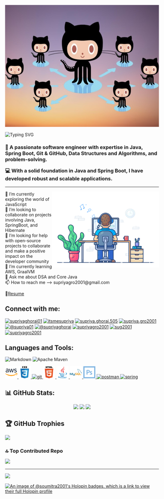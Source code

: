 <img src="preview.jpg" width="930" height="400">


![Typing SVG](https://readme-typing-svg.herokuapp.com/?lines=Hi+👋,+I'm+Supriya+Ghorai)


<h3>🥰 A passionate software engineer with expertise in Java, Spring Boot, Git & GitHub, Data Structures and Algorithms, and problem-solving.

💻 With a solid foundation in Java and Spring Boot, I have developed robust and scalable applications. </h3>

<hr>
<img align="right" alt="GIF" src="profile.gif" width="350" height="250">
🔭 I’m currently exploring the world of JavaScript<br>👯 I’m looking to collaborate on projects involving Java, SpringBoot, and Hibernate<br>🤝 I’m looking for help with open-source projects to collaborate and make a positive impact on the developer community<br>🌱 I’m currently learning AWS, GraalVM<br>💬 Ask me about DSA and Core Java<br>📫 How to reach me --> supriyagro2001@gmail.com     

📄[Resume](https://drive.google.com/file/d/19UxTzytKKqyouixGwDkyF92mgU-LeMKD/view?usp=drive_link)


## Connect with me:
<p align="left">
<a href="https://twitter.com/supriyaghorai01" target="blank"><img align="center" src="https://raw.githubusercontent.com/rahuldkjain/github-profile-readme-generator/master/src/images/icons/Social/twitter.svg" alt="supriyaghorai01" height="30" width="40" /></a>
<a href="https://linkedin.com/in/itsmesupriya" target="blank"><img align="center" src="https://raw.githubusercontent.com/rahuldkjain/github-profile-readme-generator/master/src/images/icons/Social/linked-in-alt.svg" alt="itsmesupriya" height="30" width="40" /></a>
<a href="https://fb.com/supriya.ghorai.505" target="blank"><img align="center" src="https://raw.githubusercontent.com/rahuldkjain/github-profile-readme-generator/master/src/images/icons/Social/facebook.svg" alt="supriya.ghorai.505" height="30" width="40" /></a>
<a href="https://instagram.com/supriya.gro2001" target="blank"><img align="center" src="https://raw.githubusercontent.com/rahuldkjain/github-profile-readme-generator/master/src/images/icons/Social/instagram.svg" alt="supriya.gro2001" height="30" width="40" /></a>
<a href="https://medium.com/@supriya01" target="blank"><img align="center" src="https://raw.githubusercontent.com/rahuldkjain/github-profile-readme-generator/master/src/images/icons/Social/medium.svg" alt="@supriya01" height="30" width="40" /></a>
<a href="https://www.youtube.com/c/@supriyaghorai" target="blank"><img align="center" src="https://raw.githubusercontent.com/rahuldkjain/github-profile-readme-generator/master/src/images/icons/Social/youtube.svg" alt="@supriyaghorai" height="30" width="40" /></a>
<a href="https://www.hackerrank.com/supriyagro2001" target="blank"><img align="center" src="https://raw.githubusercontent.com/rahuldkjain/github-profile-readme-generator/master/src/images/icons/Social/hackerrank.svg" alt="supriyagro2001" height="30" width="40" /></a>
<a href="https://www.leetcode.com/sug2001" target="blank"><img align="center" src="https://raw.githubusercontent.com/rahuldkjain/github-profile-readme-generator/master/src/images/icons/Social/leet-code.svg" alt="sug2001" height="30" width="40" /></a>
<a href="https://auth.geeksforgeeks.org/user/supriyagro2001" target="blank"><img align="center" src="https://raw.githubusercontent.com/rahuldkjain/github-profile-readme-generator/master/src/images/icons/Social/geeks-for-geeks.svg" alt="supriyagro2001" height="30" width="40" /></a>
</p>

## Languages and Tools:
![Markdown](https://img.shields.io/badge/markdown-%23000000.svg?style=plastic&logo=markdown&logoColor=white) ![Apache Maven](https://img.shields.io/badge/Apache%20Maven-C71A36?style=plastic&logo=Apache%20Maven&logoColor=white)
<p align="left"> <a href="https://aws.amazon.com" target="_blank" rel="noreferrer"> <img src="https://raw.githubusercontent.com/devicons/devicon/master/icons/amazonwebservices/amazonwebservices-original-wordmark.svg" alt="aws" width="40" height="40"/> </a> <a href="https://www.w3schools.com/css/" target="_blank" rel="noreferrer"> <img src="https://raw.githubusercontent.com/devicons/devicon/master/icons/css3/css3-original-wordmark.svg" alt="css3" width="40" height="40"/> </a> <a href="https://git-scm.com/" target="_blank" rel="noreferrer"> <img src="https://www.vectorlogo.zone/logos/git-scm/git-scm-icon.svg" alt="git" width="40" height="40"/> </a> <a href="https://www.w3.org/html/" target="_blank" rel="noreferrer"> <img src="https://raw.githubusercontent.com/devicons/devicon/master/icons/html5/html5-original-wordmark.svg" alt="html5" width="40" height="40"/> </a> <a href="https://www.java.com" target="_blank" rel="noreferrer"> <img src="https://raw.githubusercontent.com/devicons/devicon/master/icons/java/java-original.svg" alt="java" width="40" height="40"/> </a> <a href="https://www.mysql.com/" target="_blank" rel="noreferrer"> <img src="https://raw.githubusercontent.com/devicons/devicon/master/icons/mysql/mysql-original-wordmark.svg" alt="mysql" width="40" height="40"/> </a> <a href="https://www.photoshop.com/en" target="_blank" rel="noreferrer"> <img src="https://raw.githubusercontent.com/devicons/devicon/master/icons/photoshop/photoshop-line.svg" alt="photoshop" width="40" height="40"/> </a> <a href="https://postman.com" target="_blank" rel="noreferrer"> <img src="https://www.vectorlogo.zone/logos/getpostman/getpostman-icon.svg" alt="postman" width="40" height="40"/> </a> <a href="https://spring.io/" target="_blank" rel="noreferrer"> <img src="https://www.vectorlogo.zone/logos/springio/springio-icon.svg" alt="spring" width="40" height="40"/> </a> </p>

## 📊 GitHub Stats:
<p align="center">
<img width="40%" src="https://github-readme-stats.vercel.app/api?username=soumitra2001&theme=vue-dark&hide_border=true&include_all_commits=true&count_private=true" />
<img width="40%" src="https://github-readme-stats.vercel.app/api/top-langs/?username=soumitra2001&size_weight=0&count_weight=1&theme=vue-dark&hide_border=true&include_all_commits=true&count_private=true&layout=compact" />
<img width="48%" src="https://github-readme-streak-stats.herokuapp.com/?user=soumitra2001&theme=vue-dark&hide_border=true" />
</p>

## 🏆 GitHub Trophies
![](https://github-profile-trophy.vercel.app/?username=soumitra2001&theme=juicyfresh&no-frame=false&no-bg=false&margin-w=4)

### 🔝 Top Contributed Repo
![](https://github-contributor-stats.vercel.app/api?username=soumitra2001&limit=5&theme=radical&combine_all_yearly_contributions=true)

---
[![](https://visitcount.itsvg.in/api?id=soumitra2001&icon=7&color=1)](https://visitcount.itsvg.in)

[dark_repo]: https://github-readme-stats.vercel.app/api/pin/?username=soumitra2001&repo=Array_Problems&cache_seconds=86400&theme=dark

[![An image of @soumitra2001's Holopin badges, which is a link to view their full Holopin profile](https://holopin.me/soumitra2001)](https://holopin.io/@soumitra2001)
